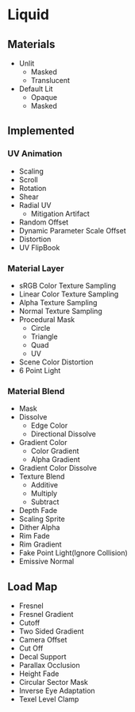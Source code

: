# Liquid
## Materials
- Unlit
    - Masked
    - Translucent
- Default Lit
    - Opaque
    - Masked
## Implemented
### UV Animation
- Scaling
- Scroll
- Rotation
- Shear
- Radial UV
    - Mitigation Artifact
- Random Offset
- Dynamic Parameter Scale Offset
- Distortion
- UV FlipBook
### Material Layer
- sRGB Color Texture Sampling
- Linear Color Texture Sampling
- Alpha Texture Sampling
- Normal Texture Sampling
- Procedural Mask
    - Circle
    - Triangle
    - Quad
    - UV
- Scene Color Distortion
- 6 Point Light
### Material Blend
- Mask
- Dissolve
    - Edge Color
    - Directional Dissolve
- Gradient Color
    - Color Gradient
    - Alpha Gradient
- Gradient Color Dissolve
- Texture Blend
    - Additive
    - Multiply
    - Subtract
- Depth Fade
- Scaling Sprite
- Dither Alpha
- Rim Fade
- Rim Gradient
- Fake Point Light(Ignore Collision)
- Emissive Normal
## Load Map
- Fresnel
- Fresnel Gradient
- Cutoff
- Two Sided Gradient
- Camera Offset
- Cut Off
- Decal Support
- Parallax Occlusion
- Height Fade
- Circular Sector Mask
- Inverse Eye Adaptation
- Texel Level Clamp